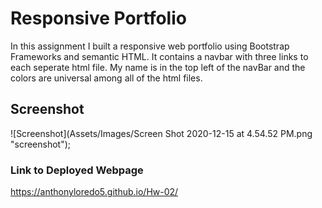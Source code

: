 # Responsive Portfolio

In this assignment I built a responsive web portfolio using Bootstrap Frameworks and semantic HTML. It contains a navbar with three links to each seperate html file. My name is in the top left of the navBar and the colors are universal among all of the html files.


## Screenshot 

![Screenshot](Assets/Images/Screen Shot 2020-12-15 at 4.54.52 PM.png "screenshot");

### Link to Deployed Webpage

https://anthonyloredo5.github.io/Hw-02/